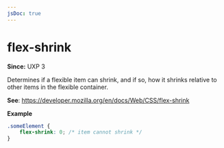 ```yaml
---
jsDoc: true
---
```

# flex-shrink

**Since:** UXP 3

Determines if a flexible item can shrink, and if so, how it shrinks relative to other items in the flexible container.

**See**: https://developer.mozilla.org/en/docs/Web/CSS/flex-shrink

**Example**

```css
.someElement {
    flex-shrink: 0; /* item cannot shrink */
}
```